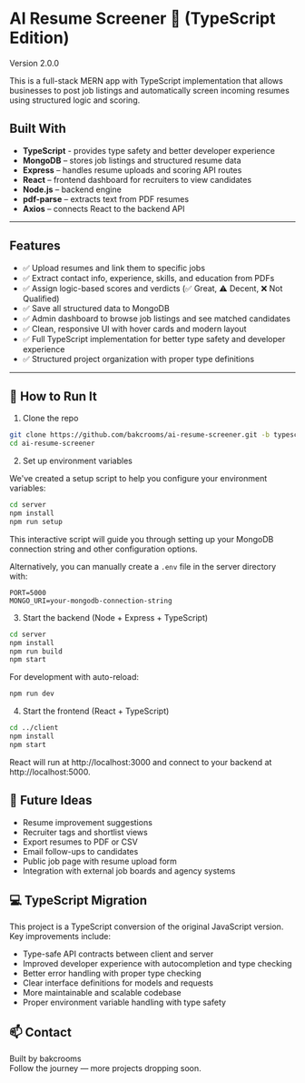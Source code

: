 # AI Resume Screener 💠 (TypeScript Edition)
Version 2.0.0

This is a full-stack MERN app with TypeScript implementation that allows businesses to post job listings and automatically screen incoming resumes using structured logic and scoring.

##  Built With

- **TypeScript** - provides type safety and better developer experience
- **MongoDB** – stores job listings and structured resume data  
- **Express** – handles resume uploads and scoring API routes  
- **React** – frontend dashboard for recruiters to view candidates  
- **Node.js** – backend engine  
- **pdf-parse** – extracts text from PDF resumes  
- **Axios** – connects React to the backend API  

---

##  Features

- ✅ Upload resumes and link them to specific jobs  
- ✅ Extract contact info, experience, skills, and education from PDFs  
- ✅ Assign logic-based scores and verdicts (✅ Great, ⚠️ Decent, ❌ Not Qualified)  
- ✅ Save all structured data to MongoDB  
- ✅ Admin dashboard to browse job listings and see matched candidates  
- ✅ Clean, responsive UI with hover cards and modern layout  
- ✅ Full TypeScript implementation for better type safety and developer experience
- ✅ Structured project organization with proper type definitions

---

## 🚀 How to Run It

1. Clone the repo
```bash
git clone https://github.com/bakcrooms/ai-resume-screener.git -b typescript-conversion
cd ai-resume-screener
```

2. Set up environment variables

We've created a setup script to help you configure your environment variables:

```bash
cd server
npm install
npm run setup
```

This interactive script will guide you through setting up your MongoDB connection string and other configuration options.

Alternatively, you can manually create a `.env` file in the server directory with:
```
PORT=5000
MONGO_URI=your-mongodb-connection-string
```

3. Start the backend (Node + Express + TypeScript)
```bash
cd server
npm install
npm run build
npm start
```

For development with auto-reload:
```bash
npm run dev
```

4. Start the frontend (React + TypeScript)
```bash
cd ../client
npm install
npm start
```

React will run at http://localhost:3000 and connect to your backend at http://localhost:5000.

## 🧠 Future Ideas

- Resume improvement suggestions
- Recruiter tags and shortlist views
- Export resumes to PDF or CSV
- Email follow-ups to candidates
- Public job page with resume upload form
- Integration with external job boards and agency systems

## 💻 TypeScript Migration
This project is a TypeScript conversion of the original JavaScript version. Key improvements include:

- Type-safe API contracts between client and server
- Improved developer experience with autocompletion and type checking
- Better error handling with proper type checking
- Clear interface definitions for models and requests
- More maintainable and scalable codebase
- Proper environment variable handling with type safety

## 📫 Contact
Built by bakcrooms  
Follow the journey — more projects dropping soon.